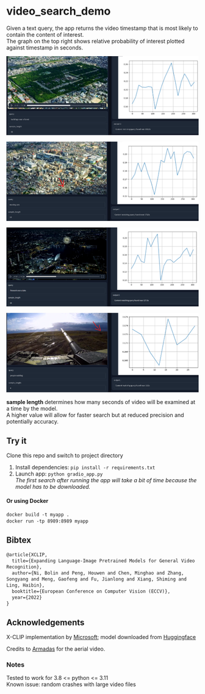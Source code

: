 # video_search_demo

Given a text query, the app returns the video timestamp that is most likely to contain the content of interest.  
The graph on the top right shows relative probability of interest plotted against timestamp in seconds.  

![screenshot](images/forest.png)  

![screenshot](images/aerial_cars.png)

![screenshot](images/firework.png)

![screenshot](images/tank_example.png)


**sample length** determines how many seconds of video will be examined at a time by the model.  
A higher value will allow for faster search but at reduced precision and potentially accuracy.  



## Try it 

Clone this repo and switch to project directory
1. Install dependencies: `pip install -r requirements.txt`
2. Launch app: `python gradio_app.py`  
_The first search after running the app will take a bit of time because the model has to be downloaded._  

#### Or using Docker 

`docker build -t myapp .`  
`docker run -tp 8989:8989 myapp`



## Bibtex

```
@article{XCLIP,
  title={Expanding Language-Image Pretrained Models for General Video Recognition},
  author={Ni, Bolin and Peng, Houwen and Chen, Minghao and Zhang, Songyang and Meng, Gaofeng and Fu, Jianlong and Xiang, Shiming and Ling, Haibin},
  booktitle={European Conference on Computer Vision (ECCV)},
  year={2022}
}
```



## Acknowledgements

X-CLIP implementation by [Microsoft](https://github.com/microsoft/VideoX/tree/master/X-CLIP); model downloaded from [Huggingface](https://huggingface.co/microsoft/xclip-base-patch16-zero-shot)    

Credits to [Armadas](https://www.youtube.com/watch?v=zCLOJ9j1k2Y) for the aerial video.



### Notes

Tested to work for 3.8 <= python <= 3.11   
Known issue:  random crashes with large video files   
